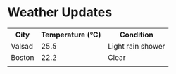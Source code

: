 # Weather Updates

<!-- WEATHER-UPDATE-START -->
<table><tr><th>City</th><th>Temperature (°C)</th><th>Condition</th></tr><tr><td>Valsad</td><td>25.5</td><td>Light rain shower</td></tr><tr><td>Boston</td><td>22.2</td><td>Clear</td></tr><tr><td></td><td></td><td></td></tr></table>
<!-- WEATHER-UPDATE-END -->

